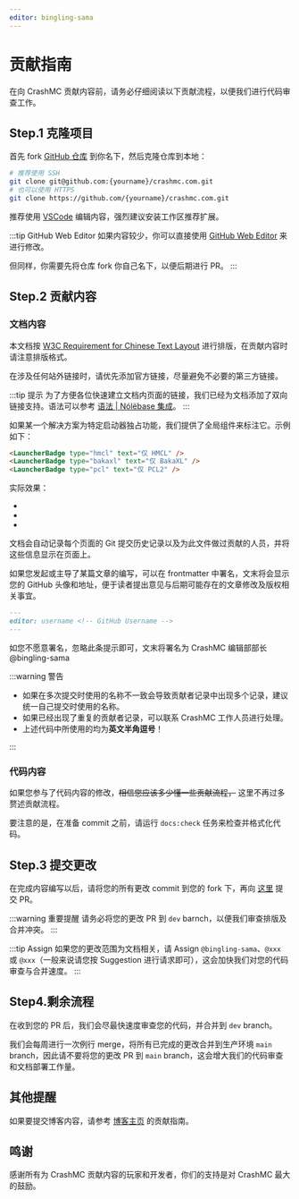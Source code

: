 ```yaml
---
editor: bingling-sama
---
```


# 贡献指南

在向 CrashMC 贡献内容前，请务必仔细阅读以下贡献流程，以便我们进行代码审查工作。

## Step.1 克隆项目

首先 fork [GitHub 仓库](https://github.com/GlobeMC/crashmc.com) 到你名下，然后克隆仓库到本地：

```bash
# 推荐使用 SSH
git clone git@github.com:{yourname}/crashmc.com.git
# 也可以使用 HTTPS
git clone https://github.com/{yourname}/crashmc.com.git 
```

推荐使用 [VSCode](https://code.visualstudio.com/) 编辑内容，强烈建议安装工作区推荐扩展。

:::tip GitHub Web Editor
如果内容较少，你可以直接使用 [GitHub Web Editor](https://github.dev) 来进行修改。

但同样，你需要先将仓库 fork 你自己名下，以便后期进行 PR。
:::

## Step.2 贡献内容

### 文档内容

本文档按 [W3C Requirement for Chinese Text Layout][textlayoutdoc] 进行排版，在贡献内容时请注意排版格式。

在涉及任何站外链接时，请优先添加官方链接，尽量避免不必要的第三方链接。

:::tip 提示
为了方便各位快速建立文档内页面的链接，我们已经为文档添加了双向链接支持。语法可以参考 [语法 | Nólëbase 集成](https://nolebase-integrations.ayaka.io/pages/zh-CN/integrations/markdown-it-bi-directional-links/syntax.html)。
:::

如果某一个解决方案为特定启动器独占功能，我们提供了全局组件来标注它。示例如下：

```markdown
<LauncherBadge type="hmcl" text="仅 HMCL" />
<LauncherBadge type="bakaxl" text="仅 BakaXL" />
<LauncherBadge type="pcl" text="仅 PCL2" />
```

实际效果：

- <LauncherBadge type="hmcl" text="仅 HMCL" />
- <LauncherBadge type="bakaxl" text="仅 BakaXL" />
- <LauncherBadge type="pcl" text="仅 PCL2" />

文档会自动记录每个页面的 Git 提交历史记录以及为此文件做过贡献的人员，并将这些信息显示在页面上。

如果您发起或主导了某篇文章的编写，可以在 frontmatter 中署名，文末将会显示您的 GitHub 头像和地址，便于读者提出意见与后期可能存在的文章修改及版权相关事宜。

```md
---
editor: username <!-- GitHub Username -->
---
```

如您不愿意署名，忽略此条提示即可，文末将署名为 CrashMC 编辑部部长 @bingling-sama

:::warning 警告

- 如果在多次提交时使用的名称不一致会导致贡献者记录中出现多个记录，建议统一自己提交时使用的名称。
- 如果已经出现了重复的贡献者记录，可以联系 CrashMC 工作人员进行处理。
- 上述代码中所使用的均为**英文半角逗号**！

:::

### 代码内容

如果您参与了代码内容的修改，~~相信您应该多少懂一些贡献流程，~~ 这里不再过多赘述贡献流程。

要注意的是，在准备 commit 之前，请运行 `docs:check` 任务来检查并格式化代码。

## Step.3 提交更改

在完成内容编写以后，请将您的所有更改 commit 到您的 fork 下，再向 [这里][prbranch] 提交 PR。

:::warning 重要提醒
请务必将您的更改 PR 到 `dev` barnch，以便我们审查排版及合并冲突。
:::

:::tip Assign
如果您的更改范围为文档相关，请 Assign `@bingling-sama`、`@xxx` 或 `@xxx`（一般来说请您按 Suggestion 进行请求即可），这会加快我们对您的代码审查与合并速度。
:::

## Step4.剩余流程

在收到您的 PR 后，我们会尽最快速度审查您的代码，并合并到 `dev` branch。

我们会每周进行一次例行 merge，将所有已完成的更改合并到生产环境 `main` branch，因此请不要将您的更改 PR 到 `main` branch，这会增大我们的代码审查和文档部署工作量。

## 其他提醒

如果要提交博客内容，请参考 [博客主页](https://crashmc.com/blog/) 的贡献指南。

## 鸣谢

感谢所有为 CrashMC 贡献内容的玩家和开发者，你们的支持是对 CrashMC 最大的鼓励。

[textlayoutdoc]: https://www.w3.org/International/clreq/
[prbranch]: https://github.com/GlobeMC/crashmc.com/tree/dev
